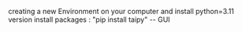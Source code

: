 creating a new Environment on your computer and install python=3.11 version
 install packages :
                "pip install taipy" -- GUI 
                

